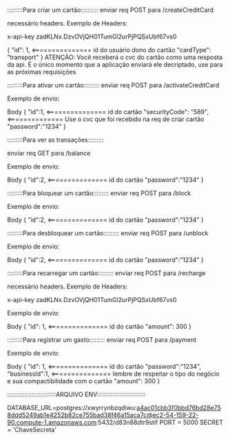 :::::::::Para criar um cartão::::::::::
enviar req POST para
/createCreditCard

necessário headers.
Exemplo de Headers:

x-api-key
zadKLNx.DzvOVjQH01TumGl2urPjPQSxUbf67vs0

{
    "id": 1,         <=============== id do usuário dono do cartão
    "cardType": "transport"
}
ATENÇÃO: Você receberá o cvc do cartão como uma resposta da api.
É o único momento que a aplicação enviará ele decriptado, use para as
próximas requisições




:::::::::Para ativar um cartão:::::::::
enviar req POST para
/activateCreditCard

Exemplo de envio:

Body
{
	"id":1,    <=============== id do cartão
	"securityCode": "589",  <============== Use o cvc que foi recebido na req de criar cartão
	"password":"1234"
}




:::::::::Para ver as transações:::::::::

enviar req GET para
/balance

Exemplo de envio:

Body
{
    "id":2,               <=============== id do cartão
    "password":"1234"
}




:::::::::Para bloquear um cartão:::::::::
enviar req POST para
/block

Exemplo de envio:

Body
{
    "id":2,          <=============== id do cartão
    "password":"1234"
}




:::::::::Para desbloquear um cartão:::::::::
enviar req POST para
/unblock

Exemplo de envio:

Body
{
    "id":2,          <=============== id do cartão
    "password":"1234"
}





:::::::::Para recarregar um cartão:::::::::
enviar req POST para
/recharge

necessário headers.
Exemplo de Headers:

x-api-key
zadKLNx.DzvOVjQH01TumGl2urPjPQSxUbf67vs0

Exemplo de envio:

Body
{
    "id": 1,          <=============== id do cartão
    "amount": 300
}




:::::::::Para registrar um gasto:::::::::
enviar req POST para
/payment

Exemplo de envio:

Body
{
    "id": 1,       <=============== id do cartão
    "password":"1234",
    "businessId":1,  <=============== lembre de respeitar o tipo do negócio e sua compactibilidade com o cartão
    "amount": 300
}


::::::::::::::::::::::::::::ARQUIVO ENV::::::::::::::::::::::::::::

DATABASE_URL=postgres://xwyrrynbzqdiwu:a4ac01cbb3f0bbd76bd28e758ddd5249ab1e4252b82ce755bad38f46a15aca7c@ec2-54-159-22-90.compute-1.amazonaws.com:5432/d83n88dtr9stif
PORT = 5000
SECRET = 'ChaveSecreta'